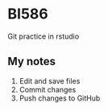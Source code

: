 # BI586
Git practice in rstudio

## My notes

1. Edit and save files
2. Commit changes
3. Push changes to GitHub

